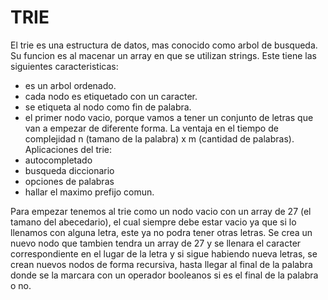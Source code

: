 
# TRIE
El trie es una estructura de datos, mas conocido como arbol de busqueda. Su funcion es al macenar un array en que se utilizan strings. 
Este tiene las siguientes caracteristicas:
 - es un arbol ordenado.
 - cada nodo es etiquetado con un caracter.
 - se etiqueta al nodo como fin de palabra.
 - el primer nodo vacio, porque vamos a tener un conjunto de letras que van a empezar de diferente forma. 
 La ventaja en el tiempo de complejidad n (tamano de la palabra) x m (cantidad de palabras).
Aplicaciones del trie:
 - autocompletado
 - busqueda diccionario
 - opciones de palabras
 - hallar el maximo prefijo comun. 

Para empezar tenemos al trie como un nodo vacio con un array de 27 (el tamano del abecedario), el cual siempre debe estar vacio ya que si lo llenamos con alguna letra, este ya no podra tener otras letras. Se crea un nuevo nodo que tambien tendra un array de 27 y se llenara el caracter correspondiente en el lugar de la letra y si sigue habiendo nueva letras, se crean nuevos nodos de forma recursiva, hasta llegar al final de la palabra donde se la marcara con un operador booleanos si es el final de la palabra o no. 

